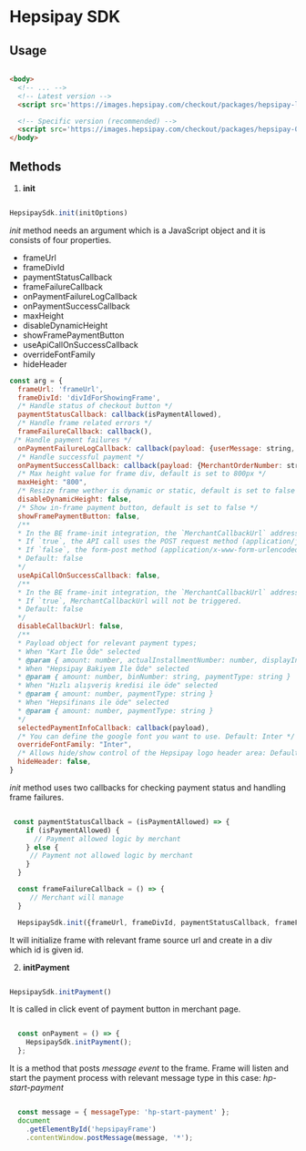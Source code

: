 # Hepsipay SDK

## Usage

```html

<body>
  <!-- ... -->
  <!-- Latest version -->
  <script src='https://images.hepsipay.com/checkout/packages/hepsipay-latest.min.js'></script>

  <!-- Specific version (recommended) -->
  <script src='https://images.hepsipay.com/checkout/packages/hepsipay-0.3.3.min.js'></script>
</body>

```

## Methods

1. **init**


```js

HepsipaySdk.init(initOptions)

```

*init* method needs an argument which is a JavaScript object and it is consists of four properties.

- frameUrl
- frameDivId
- paymentStatusCallback
- frameFailureCallback
- onPaymentFailureLogCallback
- onPaymentSuccessCallback
- maxHeight
- disableDynamicHeight
- showFramePaymentButton
- useApiCallOnSuccessCallback
- overrideFontFamily
- hideHeader

```js
const arg = {
  frameUrl: 'frameUrl',
  frameDivId: 'divIdForShowingFrame',
  /* Handle status of checkout button */
  paymentStatusCallback: callback(isPaymentAllowed),
  /* Handle frame related errors */
  frameFailureCallback: callback(),
 /* Handle payment failures */
  onPaymentFailureLogCallback: callback(payload: {userMessage: string, userMessageTitle: string, message: string, messageCode: string, isBankError: boolean}),
  /* Handle successful payment */
  onPaymentSuccessCallback: callback(payload: {MerchantOrderNumber: string, merchantCallBackUrl: string, token: string}),
  /* Max height value for frame div, default is set to 800px */
  maxHeight: "800",
  /* Resize frame wether is dynamic or static, default is set to false */
  disableDynamicHeight: false,
  /* Show in-frame payment button, default is set to false */
  showFramePaymentButton: false,
  /**
  * In the BE frame-init integration, the `MerchantCallbackUrl` address defined;
  * If `true`, the API call uses the POST request method (application/json).
  * If `false`, the form-post method (application/x-www-form-urlencoded) is used.
  * Default: false
  */
  useApiCallOnSuccessCallback: false,
  /**
  * In the BE frame-init integration, the `MerchantCallbackUrl` address defined;
  * If `true`, MerchantCallbackUrl will not be triggered.
  * Default: false
  */
  disableCallbackUrl: false,
  /**
  * Payload object for relevant payment types;
  * When "Kart İle Öde" selected
  * @param { amount: number, actualInstallmentNumber: number, displayInstallmentNumber: number, binNumber: string, paymentType: string }
  * When "Hepsipay Bakiyem İle Öde" selected
  * @param { amount: number, binNumber: string, paymentType: string }
  * When "Hızlı alışveriş kredisi ile öde" selected
  * @param { amount: number, paymentType: string }
  * When "Hepsifinans ile öde" selected
  * @param { amount: number, paymentType: string }
  */
  selectedPaymentInfoCallback: callback(payload),
  /* You can define the google font you want to use. Default: Inter */
  overrideFontFamily: "Inter",
  /* Allows hide/show control of the Hepsipay logo header area: Default: false */
  hideHeader: false,
}
```

*init* method uses two callbacks for checking payment status and handling frame failures.

```js

 const paymentStatusCallback = (isPaymentAllowed) => {
    if (isPaymentAllowed) {
      // Payment allowed logic by merchant
    } else {
     // Payment not allowed logic by merchant
    }
  }

  const frameFailureCallback = () => {
     // Merchant will manage
  }

  HepsipaySdk.init({frameUrl, frameDivId, paymentStatusCallback, frameFailureCallback})

```


It will initialize frame with relevant frame source url and create in a div which id is given id.

2. **initPayment**


```js

HepsipaySdk.initPayment()

```

It is called in click event of payment button in merchant page.

```js

  const onPayment = () => {
    HepsipaySdk.initPayment();
  };

```

It is a method that posts *message event* to the frame. Frame will listen and start the payment process with relevant message type in this case: *hp-start-payment*


```js

  const message = { messageType: 'hp-start-payment' };
  document
    .getElementById('hepsipayFrame')
    .contentWindow.postMessage(message, '*');

```
